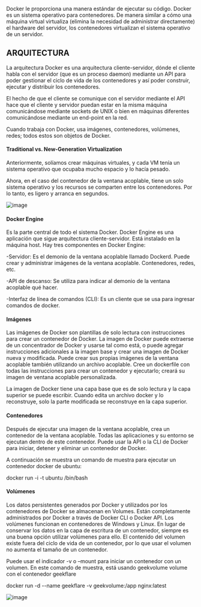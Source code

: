 Docker le proporciona una manera estándar de ejecutar su código. Docker es un sistema operativo para contenedores. De manera similar a cómo una máquina virtual virtualiza (elimina la necesidad de administrar directamente) el hardware del servidor, los contenedores virtualizan el sistema operativo de un servidor.

## ARQUITECTURA
La arquitectura Docker es una arquitectura cliente-servidor, dónde el cliente habla con el servidor (que es un proceso daemon) mediante un API para poder gestionar el ciclo de vida de los contenedores y así poder construir, ejecutar y distribuir los contenedores.

El hecho de que el cliente se comunique con el servidor mediante el API hace que el cliente y servidor puedan estar en la misma máquina comunicándose mediante sockets de UNIX o bien en máquinas diferentes comunicándose mediante un end-point en la red.

Cuando trabaja con Docker, usa imágenes, contenedores, volúmenes, redes; todos estos son objetos de Docker.

#### Traditional vs. New-Generation Virtualization

Anteriormente, solíamos crear máquinas virtuales, y cada VM tenía un sistema operativo que ocupaba mucho espacio y lo hacía pesado.

Ahora, en el caso del contenedor de la ventana acoplable, tiene un solo sistema operativo y los recursos se comparten entre los contenedores. Por lo tanto, es ligero y arranca en segundos.

![image](https://user-images.githubusercontent.com/101889445/188665474-585b244a-534b-4e88-b708-7a1cc65e02e0.png)

#### Docker Engine
Es la parte central de todo el sistema Docker. Docker Engine es una aplicación que sigue arquitectura cliente-servidor. Está instalado en la máquina host. Hay tres componentes en Docker Engine:

-Servidor: Es el demonio de la ventana acoplable llamado Dockerd. Puede crear y administrar imágenes de la ventana acoplable. Contenedores, redes, etc.

-API de descanso: Se utiliza para indicar al demonio de la ventana acoplable qué hacer.

-Interfaz de línea de comandos (CLI): Es un cliente que se usa para ingresar comandos de docker.

#### Imágenes
Las imágenes de Docker son plantillas de solo lectura con instrucciones para crear un contenedor de Docker. La imagen de Docker puede extraerse de un concentrador de Docker y usarse tal como está, o puede agregar instrucciones adicionales a la imagen base y crear una imagen de Docker nueva y modificada. Puede crear sus propias imágenes de la ventana acoplable también utilizando un archivo acoplable. Cree un dockerfile con todas las instrucciones para crear un contenedor y ejecutarlo; creará su imagen de ventana acoplable personalizada.

La imagen de Docker tiene una capa base que es de solo lectura y la capa superior se puede escribir. Cuando edita un archivo docker y lo reconstruye, solo la parte modificada se reconstruye en la capa superior.

#### Contenedores
Después de ejecutar una imagen de la ventana acoplable, crea un contenedor de la ventana acoplable. Todas las aplicaciones y su entorno se ejecutan dentro de este contenedor. Puede usar la API o la CLI de Docker para iniciar, detener y eliminar un contenedor de Docker.

A continuación se muestra un comando de muestra para ejecutar un contenedor docker de ubuntu:

docker run -i -t ubuntu /bin/bash

#### Volúmenes
Los datos persistentes generados por Docker y utilizados por los contenedores de Docker se almacenan en Volumes. Están completamente administrados por Docker a través de Docker CLI o Docker API. Los volúmenes funcionan en contenedores de Windows y Linux. En lugar de conservar los datos en la capa de escritura de un contenedor, siempre es una buena opción utilizar volúmenes para ello. El contenido del volumen existe fuera del ciclo de vida de un contenedor, por lo que usar el volumen no aumenta el tamaño de un contenedor.

Puede usar el indicador -v o –mount para iniciar un contenedor con un volumen. En este comando de muestra, está usando geekvolume volume con el contenedor geekflare

docker run -d --name geekflare  -v geekvolume:/app nginx:latest

![image](https://user-images.githubusercontent.com/101889445/188667211-163fe4d7-0496-42fd-8e3e-d74ca763b2e7.png)

